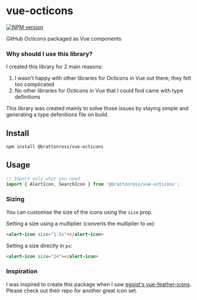 # vue-octicons

[![NPM version](https://img.shields.io/npm/v/@brattonross/vue-octicons.svg?style=flat)](https://npmjs.com/package/@brattonross/vue-octicons)

GitHub Octicons packaged as Vue components

### Why should I use this library?

I created this library for 2 main reasons:

1. I wasn't happy with other libraries for Octicons in Vue out there; they felt too complicated
2. No other libraries for Octicons in Vue that I could find came with type definitions

This library was created mainly to solve those issues by staying simple and generating a type defenitions file on build.

## Install

```bash
npm install @brattonross/vue-octicons
```

## Usage

```js
// Import only what you need
import { AlertIcon, SearchIcon } from '@brattonross/vue-octicons';
```

### Sizing

You can customise the size of the icons using the `size` prop.

Setting a size using a multiplier (converts the multiplier to `em`):

```html
<alert-icon size="1.5x"></alert-icon>
```

Setting a size directly in `px`:

```html
<alert-icon size="24"></alert-icon>
```

### Inspiration

I was inspired to create this package when I saw [egoist's vue-feather-icons](https://github.com/egoist/vue-feather-icons). Please check out their repo for another great icon set.
